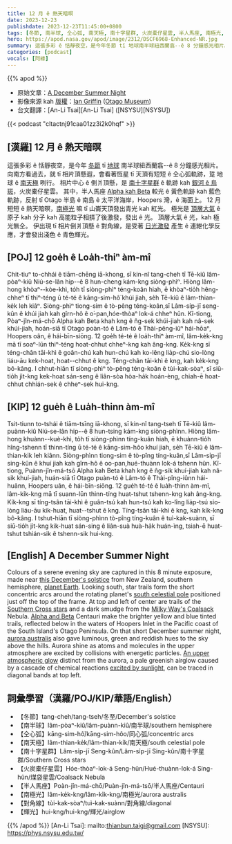 ```yaml
---
title: 12 月 ê 熱天暗暝
date: 2023-12-23
publishdate: 2023-12-23T11:45:00+0800
tags: [冬節, 南半球, 仝心弧, 南天極, 南十字星群, 火炭橐仔星雲, 半人馬座, 南極光, 對角線, 輝光]
hero: https://apod.nasa.gov/apod/image/2312/DSCF6968-Enhanced-NR.jpg
summary: 這張多彩 ê 恬靜夜空，是今年冬節 tī 地球南半球紐西蘭翕--ê 8 分鐘感光相片。
categories: [podcast]
vocals: [阿綠]
---
```


{{% apod %}}

- 原始文章：[A December Summer Night](https://apod.nasa.gov/apod/ap231223.html)
- 影像來源 kah [版權][copyright]：[Ian Griffin](https://www.instagram.com/portobellopictures/) ([Otago Museum](https://otagomuseum.nz/))
- 台文翻譯：[An-Li Tsai][An-Li Tsai] ([NSYSU][NSYSU])

{{< podcast "cltactnj91caa01zz3i2k0hqf" >}}

## [漢羅] 12 月 ê 熱天暗暝
這張多彩 ê 恬靜夜空，是今年 [冬節][this December's solstice] tī [地球][planet Earth] 南半球紐西蘭翕--ê 8 分鐘感光相片。
向南方看過去，就 tī 相片頂懸遐，會看著恆星 tī 天頂有短短 ê 仝心弧軌跡，踅 地球 ê [南天極][south celestial pole] 咧行。
相片中心 ê 倒爿頂懸，是 [南十字星群][Southern Cross stars] ê 軌跡 kah [銀河 ê 烏斑][Milky Way's Coalsack]，火炭橐仔星雲。
其中，半人馬座 [Alpha kah Beta][Alpha and Beta] 較光 ê 黃色軌跡 kah 藍色軌跡，反射 tī Otago 半島 ê 南島 ê 太平洋海岸，Hoopers 灣，ê 海面上。
12 月 短短 ê 熱天暗暝，[南極光][aurora australis] 嘛 tī 山崙天頂發出青光 kah 紅光。
極光是 [頂層大氣][An upper atmospheric glow] ê 原子 kah 分子 kah 高能粒子相挵了後激發，發出 ê 光。
頂層大氣 ê 光，kah 極光無仝。
伊出現 tī 相片倒爿頂懸 ê 對角線，是受著 [日光激發][excited by sunlight] 產生 ê 連紲化學反應，才會發出淺色 ê 青色輝光。

## [POJ] 12 goe̍h ê Loa̍h-thiⁿ àm-mî
Chit-tiuⁿ to-chhái ê tiām-chēng iā-khong, sī kin-nî tang-cheh tī Tē-kiû lâm-pòaⁿ-kiû Niú-se-lân hip--ê 8 hun-cheng kám-kng siòng-phìⁿ.
Hiòng lâm-hong khòaⁿ--kòe-khì, to̍h tī siòng-phìⁿ téng-koân hiah, ē khòaⁿ-tio̍h hêng-chheⁿ tī thiⁿ-téng ū té-té ê kāng-sim-hô͘ khúi jiah, se̍h Tē-kiû ê lâm-thian-ke̍k leh kiâⁿ.
Siòng-phìⁿ tiong-sim ê tò-pêng téng-koân,sī Lâm-si̍p-jī seng-kûn ê khúi jiah kah gîrn-hô ê o͘-pan,hóe-thòaⁿ lok-á chheⁿ hûn.
Kî-tiong, Pòaⁿ-jîn-má-chō Alpha kah Beta khah kng ê n̂g-sek khúi-jiah kah nâ-sek khúi-jiah, hoán-siā tī Otago poàn-tó ê Lâm-tó ê Thài-pêng-iûⁿ hái-hōaⁿ, Hoopers oân, ê hái-bīn-siōng.
12 goe̍h té-té ê loa̍h-thiⁿ àm-mî, lâm-ke̍k-kng mā tī soaⁿ-lūn thiⁿ-téng hoat-chhut chheⁿ-kng kah âng-kng.
Ke̍k-kng sī téng-chân tāi-khì ê goân-chú kah hun-chú kah ko-lêng lia̍p-chú sio-lòng liáu-āu kek-hoat, hoat--chhut ê kng.
Téng-chân tāi-khì ê kng, kah ke̍k-kng bô-kâng.
I chhut-hiān tī siòng-phìⁿ tò-pêng téng-koân ê tùi-kak-sòaⁿ, sī siū-tio̍h ji̍t-kng kek-hoat sán-seng ê liân-sòa hòa-ha̍k hoán-èng, chiah-ē hoat-chhut chhián-sek ê chheⁿ-sek hui-kng.

## [KIP] 12 gue̍h ê Lua̍h-thinn àm-mî
Tsit-tiunn to-tshái ê tiām-tsīng iā-khong, sī kin-nî tang-tseh tī Tē-kiû lâm-puànn-kiû Niú-se-lân hip--ê 8 hun-tsing kám-kng siòng-phìnn.
Hiòng lâm-hong khuànn--kuè-khì, to̍h tī siòng-phìnn tíng-kuân hiah, ē khuànn-tio̍h hîng-tshenn tī thinn-tíng ū té-té ê kāng-sim-hôo khuí jiah, se̍h Tē-kiû ê lâm-thian-ki̍k leh kiânn.
Siòng-phìnn tiong-sim ê tò-pîng tíng-kuân,sī Lâm-si̍p-jī sing-kûn ê khuí jiah kah gîrn-hô ê oo-pan,hué-thuànn lok-á tshenn hûn.
Kî-tiong, Puànn-jîn-má-tsō Alpha kah Beta khah kng ê n̂g-sik khuí-jiah kah nâ-sik khuí-jiah, huán-siā tī Otago puàn-tó ê Lâm-tó ê Thài-pîng-iûnn hái-huānn, Hoopers uân, ê hái-bīn-siōng.
12 gue̍h té-té ê lua̍h-thinn àm-mî, lâm-ki̍k-kng mā tī suann-lūn thinn-tíng huat-tshut tshenn-kng kah âng-kng.
Ki̍k-kng sī tíng-tsân tāi-khì ê guân-tsú kah hun-tsú kah ko-lîng lia̍p-tsú sio-lòng liáu-āu kik-huat, huat--tshut ê kng.
Tíng-tsân tāi-khì ê kng, kah ki̍k-kng bô-kâng.
I tshut-hiān tī siòng-phìnn tò-pîng tíng-kuân ê tuì-kak-suànn, sī siū-tio̍h ji̍t-kng kik-huat sán-sing ê liân-suà huà-ha̍k huán-ìng, tsiah-ē huat-tshut tshián-sik ê tshenn-sik hui-kng.

## [English] A December Summer Night
Colours of a serene evening sky are captured in this 8 minute exposure, made near [this December's solstice][this December's solstice] from New Zealand, southern hemisphere, [planet Earth][planet Earth].
Looking south, star trails form the short concentric arcs around the rotating planet's [south celestial pole][south celestial pole] positioned just off the top of the frame.
At top and left of center are trails of the [Southern Cross stars][Southern Cross stars] and a dark smudge from the [Milky Way's Coalsack][Milky Way's Coalsack] Nebula.
[Alpha and Beta][Alpha and Beta] Centauri make the brighter yellow and blue tinted trails, reflected below in the waters of Hoopers Inlet in the Pacific coast of the South Island's Otago Peninsula.
On that short December summer night, [aurora australis][aurora australis] also gave luminous, green and reddish hues to the sky above the hills.
Aurora shine as atoms and molecules in the upper atmosphere are excited by collisions with energetic particles.
[An upper atmospheric glow][An upper atmospheric glow] distinct from the aurora, a pale greenish airglow caused by a cascade of chemical reactions [excited by sunlight][excited by sunlight], can be traced in diagonal bands at top left.

## 詞彙學習（漢羅/POJ/KIP/華語/English）
- 【冬節】tang-cheh/tang-tseh/冬至/December's solstice
- 【南半球】lâm-pòaⁿ-kiû/lâm-puànn-kiû/南半球/southern hemisphere
- 【仝心弧】kāng-sim-hô͘/kāng-sim-hôo/同心弧/concentric arcs
- 【南天極】lâm-thian-ke̍k/lâm-thian-ki̍k/南天極/south celestial pole
- 【南十字星群】Lâm-si̍p-jī Seng-kûn/Lâm-si̍p-jī Sing-kûn/南十字星群/Southern Cross stars
- 【火炭橐仔星雲】Hóe-thòaⁿ-lok-á Seng-hûn/Hué-thuànn-lok-á Sing-hûn/煤袋星雲/Coalsack Nebula
- 【半人馬座】Poàn-jîn-má-chō/Puàn-jîn-má-tsō/半人馬座/Centauri
- 【南極光】lâm-ke̍k-kng/lâm-ki̍k-kng/南極光/aurora australis
- 【對角線】tùi-kak-sòaⁿ/tuì-kak-suànn/對角線/diagonal
- 【輝光】hui-kng/hui-kng/輝光/airglow

{{% /apod %}}
[An-Li Tsai]: mailto:thianbun.taigi@gmail.com
[NSYSU]: https://phys.nsysu.edu.tw/

[copyright]: https://apod.nasa.gov/apod/fap/lib/about_apod.html#srapply
[License]: https://creativecommons.org/licenses/by/3.0/

[this December's solstice]:https://earthsky.org/astronomy-essentials/everything-you-need-to-know-december-solstice/
[planet Earth]:https://science.nasa.gov/earth/facts/
[south celestial pole]:https://apod.nasa.gov/apod/ap210101.html
[Southern Cross stars]:https://apod.nasa.gov/apod/ap190426.html
[Milky Way's Coalsack]:https://oneminuteastronomer.com/2036/coalsack-nebula/
[Alpha and Beta]:https://apod.nasa.gov/apod/ap220328.html
[aurora australis]:https://earthobservatory.nasa.gov/images/150117/southern-nights-with-lights
[An upper atmospheric glow]:https://www.nasa.gov/solar-system/why-nasa-watches-airglow-the-colors-of-the-upper-atmospheric-wind/
[excited by sunlight]:https://atoptics.co.uk/blog/airglow-formation/
